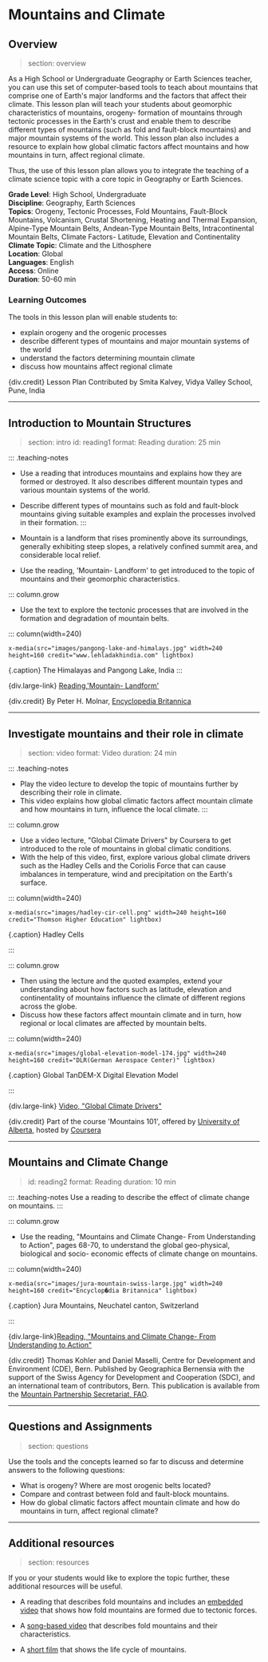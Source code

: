# Mountains and Climate


## Overview
> section: overview

As a High School or Undergraduate Geography or Earth Sciences teacher, you can use this set of computer-based tools to teach about mountains that comprise one of Earth's major landforms and the factors that affect their climate. This lesson plan will teach your students about geomorphic characteristics of mountains, orogeny- formation of mountains through tectonic processes in the Earth's crust and enable them to describe different types of mountains (such as fold and fault-block mountains) and major mountain systems of the world.
This lesson plan also includes a resource to explain how global climatic factors affect mountains and how mountains in turn, affect regional climate.

Thus, the use of this lesson plan allows you to integrate the teaching of a climate science topic with a core topic in Geography or Earth Sciences.


__Grade Level__: High School, Undergraduate  
__Discipline__: Geography, Earth Sciences  
__Topics__: Orogeny, Tectonic Processes, Fold Mountains, Fault-Block Mountains, Volcanism, Crustal Shortening, Heating and Thermal Expansion, Alpine-Type Mountain Belts, Andean-Type Mountain Belts, Intracontinental Mountain Belts, Climate Factors- Latitude, Elevation and Continentality  
__Climate Topic__: Climate and the Lithosphere  
__Location__: Global  
__Languages__: English  
__Access__: Online  
__Duration__: 50-60 min  

### Learning Outcomes

The tools in this lesson plan will enable students to:

* explain orogeny and the orogenic processes
* describe different types of mountains and major mountain systems of the world
* understand the factors determining mountain climate
* discuss how mountains affect regional climate

{div.credit} Lesson Plan Contributed by Smita Kalvey, Vidya Valley School, Pune, India

---

## Introduction to Mountain Structures
> section: intro
> id: reading1
> format: Reading
> duration: 25 min

::: .teaching-notes
 * Use a reading that introduces mountains and explains how they are formed or destroyed. It also describes different mountain types and various mountain systems of the world. 
 * Describe different types of mountains such as fold and fault-block mountains giving suitable examples and explain the processes involved in their formation. 
:::

* Mountain is a landform that rises prominently above its surroundings, generally exhibiting steep slopes, a relatively confined summit area, and considerable local relief.
* Use the reading, 'Mountain- Landform' to get introduced to the topic of mountains and their geomorphic characteristics. 


::: column.grow  
  * Use the text to explore the tectonic processes that are involved in the formation and degradation of mountain belts.
  
::: column(width=240)

    x-media(src="images/pangong-lake-and-himalays.jpg" width=240 height=160 credit="www.lehladakhindia.com" lightbox)

{.caption} The Himalayas and Pangong Lake, India
:::

{div.large-link} [Reading,'Mountain- Landform'](https://www.britannica.com/science/mountain-landform)

{div.credit} By Peter H. Molnar, [Encyclopedia Britannica](https://www.britannica.com/)

---

## Investigate mountains and their role in climate
> section: video
> format: Video
> duration: 24 min

::: .teaching-notes
 * Play the video lecture to develop the topic of mountains further by describing their role in climate.
 * This video explains how global climatic factors affect mountain climate and how mountains in turn, influence the local climate.
:::

 
::: column.grow
 * Use a video lecture, "Global Climate Drivers" by Coursera to get introduced to the role of mountains in global climatic conditions.
 * With the help of this video, first, explore various global climate drivers such as the Hadley Cells and the Coriolis Force that can cause imbalances in temperature, wind and precipitation on the Earth's surface.
 
::: column(width=240)

    x-media(src="images/hadley-cir-cell.png" width=240 height=160 credit="Thomson Higher Education" lightbox)

{.caption} Hadley Cells

:::

::: column.grow
 * Then using the lecture and the quoted examples, extend your understanding about how factors such as latitude, elevation and continentality of mountains influence the climate of different regions across the globe.
 * Discuss how these factors affect mountain climate and in turn, how regional or local climates are affected by mountain belts. 
 
::: column(width=240)

    x-media(src="images/global-elevation-model-174.jpg" width=240 height=160 credit="DLR(German Aerospace Center)" lightbox)

{.caption} Global TanDEM-X Digital Elevation Model

:::

{div.large-link} [Video, "Global Climate Drivers"](https://www.coursera.org/lecture/mountains-101/3-1-global-climate-drivers-mRHYC) 

{div.credit} Part of the course 'Mountains 101', offered by [University of Alberta](https://www.coursera.org/learn/mountains-101), hosted by [Coursera](https://www.coursera.org/)

---

## Mountains and Climate Change
> id: reading2
> format: Reading
> duration: 10 min

::: .teaching-notes
Use a reading to describe the effect of climate change on mountains.
:::

::: column.grow
  * Use the reading, "Mountains and Climate Change- From Understanding to Action", pages 68-70, to understand the global geo-physical, biological and socio- economic effects of climate change on mountains.

::: column(width=240)

    x-media(src="images/jura-mountain-swiss-large.jpg" width=240 height=160 credit="Encyclop�dia Britannica" lightbox)

{.caption} Jura Mountains, Neuchatel canton, Switzerland

:::


{div.large-link}[Reading, "Mountains and Climate Change- From Understanding to Action"](http://www.fao.org/3/i2869e/i2869e00.pdf)

{div.credit} Thomas Kohler and Daniel Maselli, Centre for Development and Environment (CDE), Bern. Published by Geographica Bernensia with the support of the Swiss Agency for Development and Cooperation (SDC), and an international team of contributors, Bern. This publication is available from the [Mountain Partnership Secretariat, FAO](http://www.fao.org/mountain-partnership/about/secretariat/en/).

---

## Questions and Assignments
> section: questions

Use the tools and the concepts learned so far to discuss and determine answers to the following questions:

* What is orogeny? Where are most orogenic belts located?
* Compare and contrast between fold and fault-block mountains.
* How do global climatic factors affect mountain climate and how do mountains in turn, affect regional climate?

---

## Additional resources
> section: resources

If you or your students would like to explore the topic further, these additional resources will be useful.

* A reading that describes fold mountains and includes an [embedded video](https://www.nationalgeographic.org/encyclopedia/fold-mountain/) that shows how fold mountains are formed due to tectonic forces.

* A [song-based video](https://www.youtube.com/watch?v=Jy3ORIgyXyk&feature=youtu.be) that describes fold mountains and their characteristics.

* A [short film](https://www.nationalgeographic.com/video/shorts/367324227714/) that shows the life cycle of mountains.
